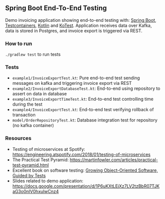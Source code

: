 ## Spring Boot End-To-End Testing
Demo invoicing application showing end-to-end testing with: [Spring Boot](https://spring.io/projects/spring-boot), [Testcontainers](https://www.testcontainers.org/), [Kotlin](https://kotlinlang.org/) and [KoTest](https://kotest.io/). Application receives data over Kafka, data is stored in Postgres, and invoice export is triggered via REST.

### How to run
`./gradlew test` to run tests

### Tests
* `example1/InvoiceExportTest.kt`: Pure end-to-end test sending messages on kafka and triggering invoice export via REST
* `example2/InvoiceExportDatabaseTest.kt`: End-to-end using repository to assert on data in database
* `example3/InvoiceExportTimeTest.kt`: End-to-end test controlling time during the test
* `example4/InvoiceExportTest.kt`: End-to-end test verifying rollback of transaction
* `model/OrderRepositoryTest.kt`: Database integration test for repository (no kafka container)

### Resources
* Testing of microservices at Spotify: https://engineering.atspotify.com/2018/01/testing-of-microservices
* The Practical Test Pyramid: https://martinfowler.com/articles/practical-test-pyramid.html
* Excellent book on software testing: [Growing Object-Oriented Software, Guided by Tests](https://www.amazon.com/Growing-Object-Oriented-Software-Guided-Tests/dp/0321503627)
* Slides related to demo application: https://docs.google.com/presentation/d/1P6uKXtLEjXz7LV2tzBbR07TJKaG3o0nIV0hxulwCnz4
